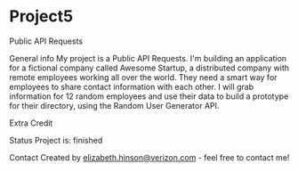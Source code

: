 # Project5
 Public API Requests

General info
My project is a Public API Requests. I'm building an application for a fictional company called Awesome Startup, a distributed company with remote employees working all over the world. They need a smart way for employees to share contact information with each other. I will grab information for 12 random employees and use their data to build a prototype for their directory, using the Random User Generator API. 

Extra Credit


Status
Project is: finished

Contact
Created by elizabeth.hinson@verizon.com - feel free to contact me!